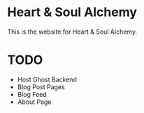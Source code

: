 # Heart & Soul Alchemy

This is the website for Heart & Soul Alchemy.

# TODO

- Host Ghost Backend
- Blog Post Pages
- Blog Feed
- About Page
